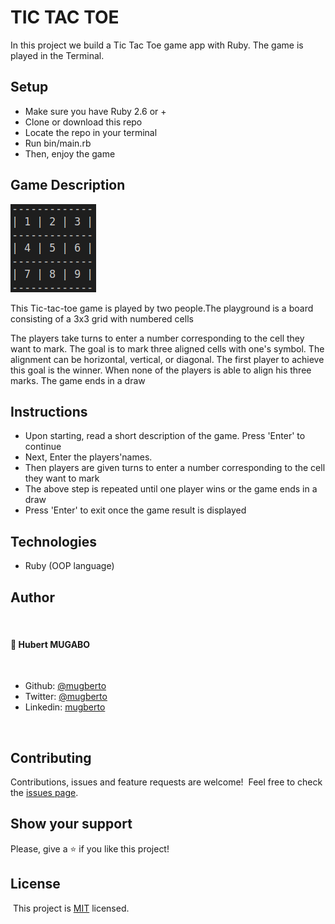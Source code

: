 # TIC TAC TOE

In this project we build a Tic Tac Toe game app with Ruby. The game is played in the Terminal.

## Setup

- Make sure you have Ruby 2.6 or +
- Clone or download this repo
- Locate the repo in your terminal
- Run bin/main.rb
- Then, enjoy the game

## Game Description

![Board](board.png)

This Tic-tac-toe game is played by two people.The playground is a board 
consisting of a 3x3 grid with numbered cells

The players take turns to enter a number corresponding to the cell they want
to mark. The goal is to mark three aligned cells with one's symbol. The alignment
can be horizontal, vertical, or diagonal. The first player to achieve this goal is the 
winner. When none of the players is able to align his three marks. The game ends in a draw 

## Instructions

- Upon starting, read a short description of the game. Press 'Enter' to continue
- Next, Enter the players'names.
- Then players are given turns to enter a number corresponding to the cell they want to mark
- The above step is repeated until one player wins or the game ends in a draw
- Press 'Enter' to exit once the game result is displayed

## Technologies

- Ruby (OOP language)

## Author
​
#### 👤 **Hubert MUGABO**
​
- Github: [@mugberto](https://github.com/mugberto)
- Twitter: [@mugberto](https://twitter.com/mugberto)
- Linkedin: [mugberto](https://www.linkedin.com/in/hubert-mugabo-23144b6a/)

 ​
## Contributing

Contributions, issues and feature requests are welcome!
​
Feel free to check the [issues page](https://github.com/mugberto/tic-tac-toe/issues).
​

## Show your support

Please, give a ⭐️ if you like this project!
​
  ​
## License
​
This project is [MIT](lic.url) licensed.